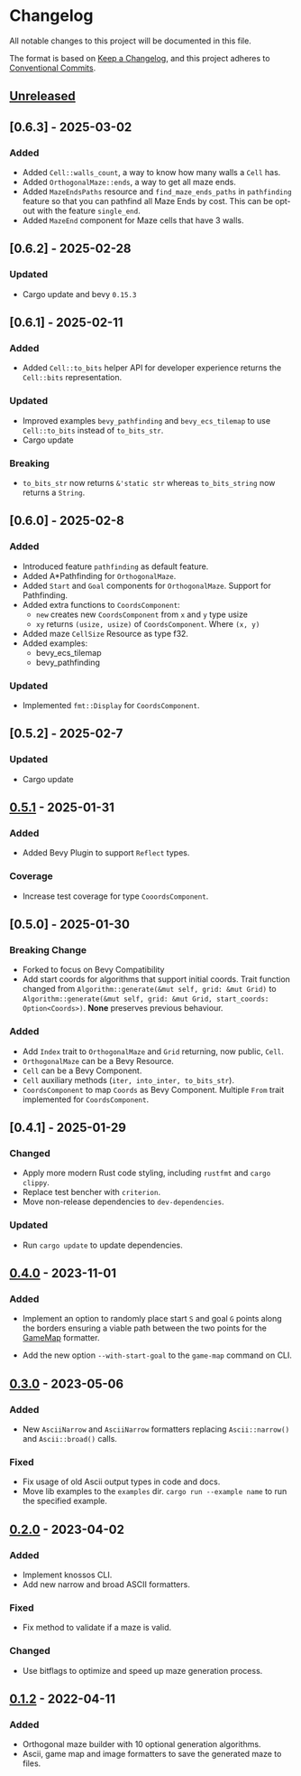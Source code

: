# Changelog

All notable changes to this project will be documented in this file.

The format is based on [Keep a Changelog](https://keepachangelog.com/en/1.0.0/),
and this project adheres to [Conventional Commits](https://www.conventionalcommits.org/en/v1.0.0/).

## [Unreleased]


## [0.6.3] - 2025-03-02

### Added
- Added `Cell::walls_count`, a way to know how many walls a `Cell` has. 
- Added `OrthogonalMaze::ends`, a way to get all maze ends.
- Added `MazeEndsPaths` resource and `find_maze_ends_paths` in `pathfinding` feature so that you can pathfind all Maze Ends by cost. This can be opt-out with the feature `single_end`.
- Added `MazeEnd` component for Maze cells that have 3 walls.

## [0.6.2] - 2025-02-28

### Updated
- Cargo update and bevy `0.15.3`


## [0.6.1] - 2025-02-11

### Added
- Added `Cell::to_bits` helper API for developer experience returns the `Cell::bits` representation.

### Updated
- Improved examples `bevy_pathfinding` and `bevy_ecs_tilemap` to use `Cell::to_bits` instead of `to_bits_str`.
- Cargo update

### Breaking
- `to_bits_str` now returns `&'static str` whereas `to_bits_string` now returns a `String`.

## [0.6.0] - 2025-02-8

### Added 
- Introduced feature `pathfinding` as default feature.
- Added A*Pathfinding for `OrthogonalMaze`. 
- Added `Start` and `Goal` components for `OrthogonalMaze`. Support for Pathfinding.
- Added extra functions to `CoordsComponent`:
    - `new` creates new `CoordsComponent` from `x` and `y` type usize
    - `xy` returns `(usize, usize)` of `CoordsComponent`. Where `(x, y)`
- Added maze `CellSize` Resource as type f32.
- Added examples:
    - bevy_ecs_tilemap
    - bevy_pathfinding 

### Updated
- Implemented `fmt::Display` for `CoordsComponent`.

## [0.5.2] - 2025-02-7

### Updated
- Cargo update

## [0.5.1] - 2025-01-31

### Added
- Added Bevy Plugin to support `Reflect` types.

### Coverage
- Increase test coverage for type `CooordsComponent`.

## [0.5.0] - 2025-01-30

### Breaking Change
- Forked to focus on Bevy Compatibility
- Add start coords for algorithms that support initial coords. Trait function changed from `Algorithm::generate(&mut self, grid: &mut Grid)` to `Algorithm::generate(&mut self, grid: &mut Grid, start_coords: Option<Coords>)`. **None** preserves previous behaviour.

### Added
- Add `Index` trait to `OrthogonalMaze` and `Grid` returning, now public, `Cell`.
- `OrthogonalMaze` can be a Bevy Resource.
- `Cell` can be a Bevy Component.
- `Cell` auxiliary methods (`iter, into_inter, to_bits_str`).
- `CoordsComponent` to map `Coords` as Bevy Component. Multiple `From` trait implemented for `CoordsComponent`.

## [0.4.1] - 2025-01-29

### Changed
- Apply more modern Rust code styling, including `rustfmt` and `cargo clippy`.
- Replace test bencher with `criterion`.
- Move non-release dependencies to `dev-dependencies`.

### Updated
- Run `cargo update` to update dependencies.

## [0.4.0] - 2023-11-01

### Added

- Implement an option to randomly place start `S` and goal `G` points along the borders ensuring a viable path between the two points for the [GameMap](./src/maze/formatters/game_map.rs) formatter.

- Add the new option `--with-start-goal` to the `game-map` command on CLI.

## [0.3.0] - 2023-05-06

### Added

- New `AsciiNarrow` and `AsciiNarrow` formatters replacing `Ascii::narrow()` and `Ascii::broad()` calls.

### Fixed

- Fix usage of old Ascii output types in code and docs.
- Move lib examples to the `examples` dir. `cargo run --example name` to run the specified example.

## [0.2.0] - 2023-04-02

### Added

- Implement knossos CLI.
- Add new narrow and broad ASCII formatters.

### Fixed

- Fix method to validate if a maze is valid.

### Changed

- Use bitflags to optimize and speed up maze generation process.

## [0.1.2] - 2022-04-11

### Added

- Orthogonal maze builder with 10 optional generation algorithms.
- Ascii, game map and image formatters to save the generated maze to files.

[unreleased]: https://github.com/unrenamed/knossos/compare/v0.5.1...HEAD
[0.5.1]: https://github.com/unrenamed/knossos/compare/v0.4.0...v0.5.1
[0.4.0]: https://github.com/unrenamed/knossos/compare/v0.3.0...v0.4.0
[0.3.0]: https://github.com/unrenamed/knossos/compare/v0.2.0...v0.3.0
[0.2.0]: https://github.com/unrenamed/knossos/compare/v0.1.2...v0.2.0
[0.1.2]: https://github.com/unrenamed/knossos/releases/tag/v0.1.2
